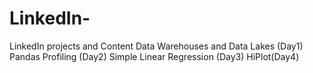 # LinkedIn-
LinkedIn projects and Content 
Data Warehouses and Data Lakes (Day1)
Pandas Profiling (Day2) 
Simple Linear Regression (Day3) 
HiPlot(Day4)

